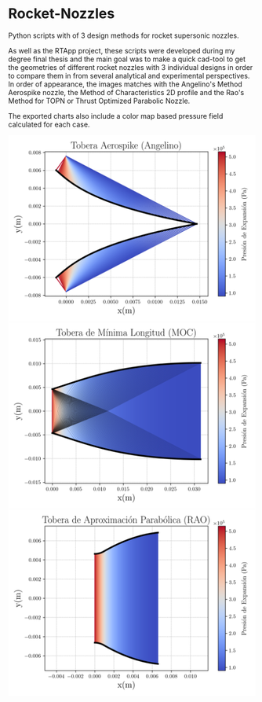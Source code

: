 # Rocket-Nozzles
Python scripts with of 3 design methods for rocket supersonic nozzles.

As well as the RTApp project, these scripts were developed during my degree final thesis and the main goal was to make a quick cad-tool to get the geometries of different rocket nozzles with 3 individual designs in order to compare them in from several analytical and experimental perspectives. In order of appearance, the images matches with the Angelino's Method Aerospike nozzle, the Method of Characteristics 2D profile and the Rao's Method for TOPN or Thrust Optimized Parabolic Nozzle.

The exported charts also include a color map based pressure field calculated for each case.

![alt text](https://github.com/marcosflz/Rocket-Nozzles/blob/main/Images/AS5_dibujo.png)
![alt text](https://github.com/marcosflz/Rocket-Nozzles/blob/main/Images/MOC5_dibujo.png)
![alt text](https://github.com/marcosflz/Rocket-Nozzles/blob/main/Images/BN5_dibujo.png)
